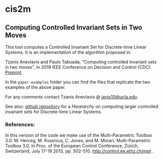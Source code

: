 # cis2m
## Computing Controlled Invariant Sets in Two Moves

This tool computes a Controlled Invariant Set for Discrete-time Linear Systems. It is an implementation of the algorithm proposed in:

Tzanis Anevlavis and Paulo Tabuada, 
"Computing controlled invariant sets in two moves", 
In 2019 IEEE Conference on Decision and Control (CDC). [Preprint](http://sites.google.com/a/g.ucla.edu/tzanis/home/anevlavisCDC2019.pdf).

In the `paper-examples` folder you can find the files that replicate the two examples of the above paper. 

For any comments contact Tzanis Anevlavis @ janis10@ucla.edu.

See also: [github repository](http://github.com/janis10/cis2m-hierarchy) for a _Hieararchy_ on computing larger controlled invariant sets for Discrete-time Linear Systems.

### References:
In this version of the code we make use of the Multi-Parametric Toolbox 3.0:
M. Herceg, M. Kvasnica, C. Jones, and M. Morari. Multi-Parametric Toolbox 3.0. In Proc. of the European Control Conference, Zürich, Switzerland, July 17-19 2013, pp. 502-510. http://control.ee.ethz.ch/mpt .
